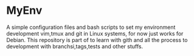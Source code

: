 # MyEnv
A simple configuration files and bash scripts to set my environment development vim,tmux and git in Linux systems, for now just works for Debian.
This repository is part of to learn with gith and all the process to development with branchsi,tags,tests and other stuffs.
